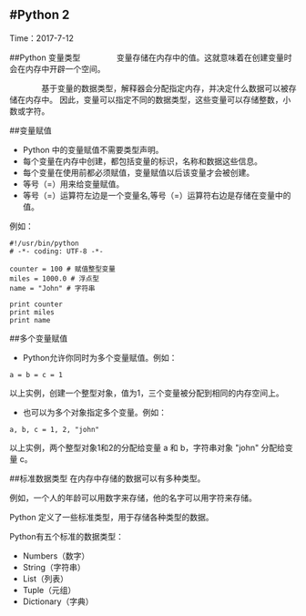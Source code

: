 #Python 2
---
Time：2017-7-12


##Python 变量类型
&emsp;&emsp;&emsp;&emsp; 变量存储在内存中的值。这就意味着在创建变量时会在内存中开辟一个空间。

&emsp;&emsp;&emsp;&emsp;基于变量的数据类型，解释器会分配指定内存，并决定什么数据可以被存储在内存中。
因此，变量可以指定不同的数据类型，这些变量可以存储整数，小数或字符。

##变量赋值
* Python 中的变量赋值不需要类型声明。
* 每个变量在内存中创建，都包括变量的标识，名称和数据这些信息。
* 每个变量在使用前都必须赋值，变量赋值以后该变量才会被创建。
* 等号（=）用来给变量赋值。
* 等号（=）运算符左边是一个变量名,等号（=）运算符右边是存储在变量中的值。

例如：

~~~
#!/usr/bin/python
# -*- coding: UTF-8 -*-
 
counter = 100 # 赋值整型变量
miles = 1000.0 # 浮点型
name = "John" # 字符串
 
print counter
print miles
print name
~~~

##多个变量赋值
* Python允许你同时为多个变量赋值。例如：

~~~
a = b = c = 1
~~~
以上实例，创建一个整型对象，值为1，三个变量被分配到相同的内存空间上。

* 也可以为多个对象指定多个变量。例如：

~~~
a, b, c = 1, 2, "john"
~~~

以上实例，两个整型对象1和2的分配给变量 a 和 b，字符串对象 "john" 分配给变量 c。

##标准数据类型
在内存中存储的数据可以有多种类型。

例如，一个人的年龄可以用数字来存储，他的名字可以用字符来存储。

Python 定义了一些标准类型，用于存储各种类型的数据。

Python有五个标准的数据类型：

* Numbers（数字）
* String（字符串）
* List（列表）
* Tuple（元组）
* Dictionary（字典）




















